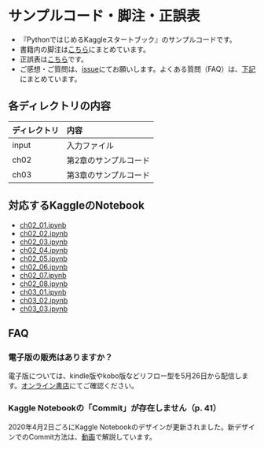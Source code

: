 # サンプルコード・脚注・正誤表

- 『PythonではじめるKaggleスタートブック』のサンプルコードです。
- 書籍内の脚注は[こちら](footnote.md)にまとめています。
- 正誤表は[こちら](errata.md)です。
- ご感想・ご質問は、[issue](https://github.com/upura/python-kaggle-start-book/issues)にてお願いします。よくある質問（FAQ）は、[下記](https://github.com/upura/python-kaggle-start-book#faq)にまとめています。

## 各ディレクトリの内容

|ディレクトリ| 内容 |
|:----|:-------|
| input | 入力ファイル |
| ch02 | 第2章のサンプルコード |
| ch03 | 第3章のサンプルコード |

## 対応するKaggleのNotebook

- [ch02_01.ipynb](https://www.kaggle.com/sishihara/python-kaggle-start-book-ch02-01)
- [ch02_02.ipynb](https://www.kaggle.com/sishihara/python-kaggle-start-book-ch02-02)
- [ch02_03.ipynb](https://www.kaggle.com/sishihara/python-kaggle-start-book-ch02-03)
- [ch02_04.ipynb](https://www.kaggle.com/sishihara/python-kaggle-start-book-ch02-04)
- [ch02_05.ipynb](https://www.kaggle.com/sishihara/python-kaggle-start-book-ch02-05)
- [ch02_06.ipynb](https://www.kaggle.com/sishihara/python-kaggle-start-book-ch02-06)
- [ch02_07.ipynb](https://www.kaggle.com/sishihara/python-kaggle-start-book-ch02-07)
- [ch02_08.ipynb](https://www.kaggle.com/sishihara/python-kaggle-start-book-ch02-08)
- [ch03_01.ipynb](https://www.kaggle.com/sishihara/python-kaggle-start-book-ch03-01)
- [ch03_02.ipynb](https://www.kaggle.com/sishihara/python-kaggle-start-book-ch03-02)
- [ch03_03.ipynb](https://www.kaggle.com/sishihara/python-kaggle-start-book-ch03-03)

## FAQ

### 電子版の販売はありますか？

電子版については、kindle版やkobo版などリフロー型を5月26日から配信します。[オンライン書店](https://bookclub.kodansha.co.jp/buy?item=0000325172)にてご確認ください。

### Kaggle Notebookの「Commit」が存在しません（p. 41）

2020年4月2日ごろにKaggle Notebookのデザインが更新されました。新デザインでのCommit方法は、[動画](https://youtu.be/2kMzUfajj1U)で解説しています。
